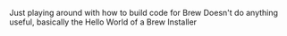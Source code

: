 Just playing around with how to build code for Brew
Doesn't do anything useful, basically the Hello World of a Brew Installer
